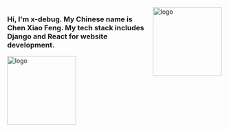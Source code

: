 <img src="https://github-readme-stats.vercel.app/api?username=x-debug&show_icons=true" alt="logo" height="160" align="right" style="margin: 5px; margin-bottom: 20px;" />

### Hi, I'm x-debug. My Chinese name is Chen Xiao Feng. My tech stack includes Django and React for website development. 

<img src="https://github-profile-trophy.vercel.app/?username=x-debug&theme=flat&column=7" alt="logo" height="160" align=" center" style="margin: auto; margin-bottom: 20px;" />

